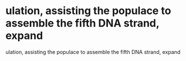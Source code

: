 # ulation, assisting the populace to assemble the fifth DNA strand, expand

ulation, assisting the populace to assemble the fifth DNA strand, expand